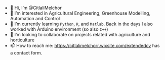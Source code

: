 - 👋 Hi, I’m @CitlaliMelchor
- 👀 I’m interested in Agricultural Engineering, Greenhouse Modelling, Automation and Control
- 🌱 I’m currently learning `Python`, `R`, and `Matlab`. Back in the days I also worked with Arduino environment (so also `C++`)
- 💞️ I’m looking to collaborate on projects related with agriculture and horticulture
- 📫 How to reach me: https://citlalimelchorr.wixsite.com/extendedcv has a contact form. 

<!---
CitlaliMelchor/CitlaliMelchor is a ✨ special ✨ repository because its `README.md` (this file) appears on your GitHub profile.
You can click the Preview link to take a look at your changes.
--->
